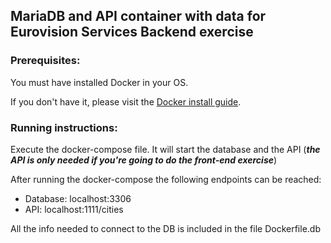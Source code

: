 ## MariaDB and API container with data for Eurovision Services Backend exercise

### Prerequisites:

You must have installed Docker in your OS.

If you don't have it, please visit the [Docker install guide](https://docs.docker.com/v17.09/engine/installation/).

### Running instructions:

Execute the docker-compose file. It will start the database and the API (_**the API is only needed if you're going to do the front-end exercise**_)

After running the docker-compose the following endpoints can be reached:

- Database: localhost:3306
- API: localhost:1111/cities


All the info needed to connect to the DB is included in the file Dockerfile.db